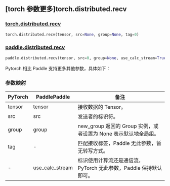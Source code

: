 ## [torch 参数更多]torch.distributed.recv

### [torch.distributed.recv](https://pytorch.org/docs/stable/distributed.html#torch.distributed.recv)

```python
torch.distributed.recv(tensor, src=None, group=None, tag=0)
```

### [paddle.distributed.recv](https://www.paddlepaddle.org.cn/documentation/docs/zh/api/paddle/distributed/recv_cn.html)

```python
paddle.distributed.recv(tensor, src=0, group=None, use_calc_stream=True)
```

Pytorch 相比 Paddle 支持更多其他参数，具体如下：

### 参数映射

| PyTorch | PaddlePaddle    | 备注                                                              |
| ------- | --------------- | ----------------------------------------------------------------- |
| tensor  | tensor          | 接收数据的 Tensor。                                               |
| src     | src             | 发送者的标识符。                                                  |
| group   | group           | new_group 返回的 Group 实例，或者设置为 None 表示默认地全局组。   |
| tag     | -               | 匹配接收标签，Paddle 无此参数，暂无转写方式。   |
| -       | use_calc_stream | 标识使用计算流还是通信流，PyTorch 无此参数，Paddle 保持默认即可。 |
